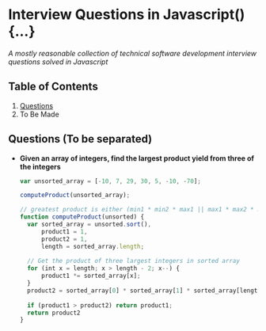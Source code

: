 # Interview Questions in Javascript() {...}
*A mostly reasonable collection of technical software development interview questions solved in Javascript*

## Table of Contents
1. [Questions](#questions)
1. To Be Made 

## Questions (To be separated) 
- **Given an array of integers, find the largest product yield from three of the integers**  
  ```javascript
  var unsorted_array = [-10, 7, 29, 30, 5, -10, -70];
  
  computeProduct(unsorted_array);
  
  // greatest product is either (min1 * min2 * max1 || max1 * max2 * max3)
  function computeProduct(unsorted) {
    var sorted_array = unsorted.sort(),
        product1 = 1,
        product2 = 1,
        length = sorted_array.length;
        
    // Get the product of three largest integers in sorted array
    for (int x = length; x > length - 2; x--) {
        product1 *= sorted_array[x];
    }
    product2 = sorted_array[0] * sorted_array[1] * sorted_array[length];
    
    if (product1 > product2) return product1;
    return product2
  }
  ```
  
